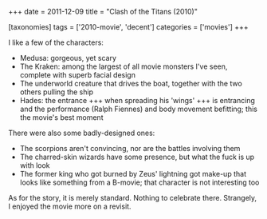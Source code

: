 +++
date = 2011-12-09
title = "Clash of the Titans (2010)"

[taxonomies]
tags = ['2010-movie', 'decent']
categories = ['movies']
+++

I like a few of the characters:

-   Medusa: gorgeous, yet scary
-   The Kraken: among the largest of all movie monsters I've seen,
    complete with superb facial design
-   The underworld creature that drives the boat, together with the two
    others pulling the ship
-   Hades: the entrance +++ when spreading his 'wings' +++ is
    entrancing and the performance (Ralph Fiennes) and body movement
    befitting; this the movie's best moment

There were also some badly-designed ones:

-   The scorpions aren't convincing, nor are the battles involving them
-   The charred-skin wizards have some presence, but what the fuck is up
    with look
-   The former king who got burned by Zeus' lightning got make-up that
    looks like something from a B-movie; that character is not
    interesting too

As for the story, it is merely standard. Nothing to celebrate there.
Strangely, I enjoyed the movie more on a revisit.
